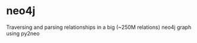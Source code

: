 neo4j
=====

Traversing and parsing relationships in a big (~250M relations) neo4j graph using py2neo
